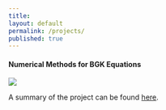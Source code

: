 ```yaml
---
title:
layout: default
permalink: /projects/
published: true
---
```


#### Numerical Methods for BGK Equations
<img src="https://img.shields.io/badge/project-software-green">

A summary of the project can be found <a href="[https://github.com/lcarnevale/upy-series](https://trace.tennessee.edu/utk_mathpubs/10/)">here</a>.
